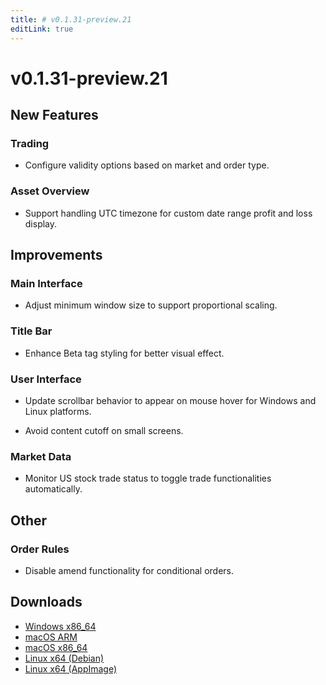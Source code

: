 ```yaml
---
title: # v0.1.31-preview.21
editLink: true
---
```


# v0.1.31-preview.21 <Badge type="warning" text="preview" />

## New Features

### Trading

- Configure validity options based on market and order type.

### Asset Overview

- Support handling UTC timezone for custom date range profit and loss display.

## Improvements

### Main Interface

- Adjust minimum window size to support proportional scaling.

### Title Bar

- Enhance Beta tag styling for better visual effect.

### User Interface

- Update scrollbar behavior to appear on mouse hover for Windows and Linux platforms.

- Avoid content cutoff on small screens.

### Market Data

- Monitor US stock trade status to toggle trade functionalities automatically.

## Other

### Order Rules

- Disable amend functionality for conditional orders.

## Downloads

- [Windows x86_64](https://assets.lbkrs.com/github/release/longbridge-desktop/preview/longbridge-v0.1.31-preview.21-windows-x86_64.exe)
- [macOS ARM](https://assets.lbkrs.com/github/release/longbridge-desktop/preview/longbridge-v0.1.31-preview.21-macos-aarch64.dmg)
- [macOS x86_64](https://assets.lbkrs.com/github/release/longbridge-desktop/preview/longbridge-v0.1.31-preview.21-macos-x86_64.dmg)
- [Linux x64 (Debian)](https://assets.lbkrs.com/github/release/longbridge-desktop/preview/longbridge-v0.1.31-preview.21-linux-x86_64.deb)
- [Linux x64 (AppImage)](https://assets.lbkrs.com/github/release/longbridge-desktop/preview/longbridge-v0.1.31-preview.21-linux-x86_64.AppImage)